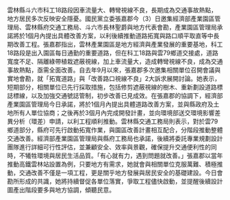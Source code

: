 雲林縣斗六市科工18路段因車流量大、轉彎視線不良，長期成為交通事故熱點，地方居民多次反映安全隱憂。國民黨立委張嘉郡今（3）日邀集經濟部產業園區管理局、雲林縣府交通工務局、斗六市長林聖爵與地方代表會勘，產業園區管理局承諾將於1個月內提出具體改善方案，以利後續推動道路拓寬與路口順平取直等中長期改善工程。張嘉郡指出，雲林產業園區是地方經濟與產業發展的重要基地，科工18路段是出入園區每日通勤的重要道路，但在科工18路與雲79鄉道交接處，道路寬度不足、隔離綠帶植栽遮蔽視線，加上車流量大，造成轉彎視線不良，成為交通事故熱點，亟需全面改善。自去年9月以來，張嘉郡多次邀集相關單位召開會議與實地會勘，就「拓寬道路」與「改善路口視線不良」2大訴求展開討論。她表示，短期部分，相關單位已先行採取措施，包括修剪遮蔽視線的樹木、重新劃設道路標誌標線，以及加強交通號誌管制，初步改善已見成效。在張嘉郡的協調下，經濟部產業園區管理局今日承諾，將於1個月內提出具體道路改善方案，並與縣政府及土地所有人單位協商；之後再於3個月內完成開發計畫，並向環境部送交環境影響差異分析（環差）申請，以利工程順利推動。雲林縣交通工務局則表示，對於雲79鄉道部分，縣府可先行啟動拓寬作業，與園區改善計畫相互配合，分階段推動整體交通改善。經濟部產業園區管理局與縣府工務局也承諾，後續將委託專業規劃設計團隊進行詳細可行性評估，並兼顧安全、效率與景觀，確保提升交通便利性的同時，不犧牲環境與居民生活品質。「有心就有力，遇到問題就改善。」張嘉郡以當年推動高鐵雲林站設置為例，只要地方有需求，她就會與相關單位克服萬難、積極推動，交通改善不僅是一項工程，更是關乎地方發展與居民安全的基礎建設。今日會勘所形成的共識，她將持續督促各單位落實，爭取工程儘快啟動，並提醒後續設計圖產出階段要多與地方協調，傾聽民意。